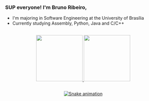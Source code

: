 ### SUP everyone! I'm Bruno Ribeiro,
- I'm majoring in Software Engineering at the University of Brasília
- Currently studying Assembly, Python, Java and C/C++

##

<div align="center">
  <a href="https://github.com/brunoriibeiro">
  
  <img height="150em" src="https://github-readme-stats.vercel.app/api?username=brunoriibeiro&show_icons=true&theme=swift&include_all_commits=false&count_private=true"/>
  
  <img height="150em" src="https://github-readme-stats.vercel.app/api/top-langs/?username=brunoriibeiro&layout=compact&langs_count=7&&count_private=true&theme=swift"/>
    
 ##
     
  ![Snake animation](https://github.com/brunoriibeiro/brunoriibeiro/blob/output/github-contribution-grid-snake.svg)

</div>
